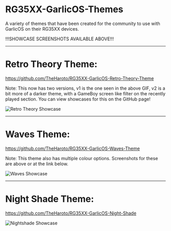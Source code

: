 # RG35XX-GarlicOS-Themes

A variety of themes that have been created for the community to use with GarlicOS on their RG35XX devices.

!!!SHOWCASE SCREENSHOTS AVAILABLE ABOVE!!!
**************************************************

# Retro Theory Theme:  
https://github.com/TheHaroto/RG35XX-GarlicOS-Retro-Theory-Theme

Note: This now has two versions, v1 is the one seen in the above GIF, v2 is a bit more of a darker theme, with a GameBoy screen like filter on the recently played section. You can view showcases for this on the GitHub page!

![Retro Theory Showcase](https://user-images.githubusercontent.com/131164472/233557159-9ee8feb2-3685-4b12-a5ae-49fcb5ef00f5.gif)

**************************************************

# Waves Theme: 
https://github.com/TheHaroto/RG35XX-GarlicOS-Waves-Theme

Note: This theme also has multiple colour options. Screenshots for these are above or at the link below.

![Waves Showcase](https://user-images.githubusercontent.com/131164472/233558977-7e8bd675-4e39-48f1-a9d2-0f8cd1e6d859.gif)


**************************************************

# Night Shade Theme: 

https://github.com/TheHaroto/RG35XX-GarlicOS-Night-Shade

![Nightshade Showcase](https://user-images.githubusercontent.com/131164472/233910807-8b269adc-b907-44ce-b42a-e6c40ed0d549.gif)
